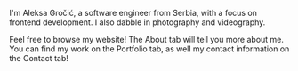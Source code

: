 I'm Aleksa Gročić, a software engineer from Serbia, with a focus on frontend development. I also dabble in photography and videography.

Feel free to browse my website! The <span data-page="About">About</span> tab will tell you more about me. You can find my work on the <span data-page="Portfolio">Portfolio</span> tab, as well my contact information on the <span data-page="Contact">Contact</span> tab!
